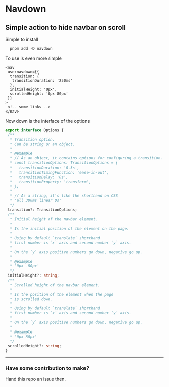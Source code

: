 # Navdown

## Simple action to hide navbar on scroll

Simple to install

```shell
  pnpm add -D navdown
```

To use is even more simple

```svelte
<nav
 use:navdown={{
  transition: {
   transitionDuration: '250ms'
  },
  initialHeight: '0px',
  scrolledHeight: '0px 80px'
 }}
>
 <!-- some links -->
</nav>
```

Now down is the interface of the options

```typescript
export interface Options {
 /**
  * Transition option.
  * Can be string or an object.
  *
  * @example
  * // As an object, it contains options for configuring a transition.
  * const transitionOptions: TransitionOptions = {
  *   transitionDuration: '0.3s',
  *   transitionTimingFunction: 'ease-in-out',
  *   transitionDelay: '0s',
  *   transitionProperty: 'transform',
  * };
  *
  * // As a string, it's like the shorthand on CSS
  * 'all 300ms linear 0s'
  */
 transition?: TransitionOptions;
 /**
  * Initial height of the navbar element.
  *
  * Is the initial position of the element on the page.
  *
  * Using by default `translate` shorthand
  * first number is `x` axis and second number `y` axis.
  *
  * On the `y` axis positive numbers go down, negative go up.
  *
  * @example
  * '0px -80px'
  */
 initialHeight?: string;
 /**
  * Scrolled height of the navbar element.
  *
  * Is the position of the element when the page
  * is scrolled down.
  *
  * Using by default `translate` shorthand
  * first number is `x` axis and second number `y` axis.
  *
  * On the `y` axis positive numbers go down, negative go up.
  *
  * @example
  * '0px 80px'
  */
 scrolledHeight?: string;
}
```

---

### Have some contribution to make?

Hand this repo an issue then.
